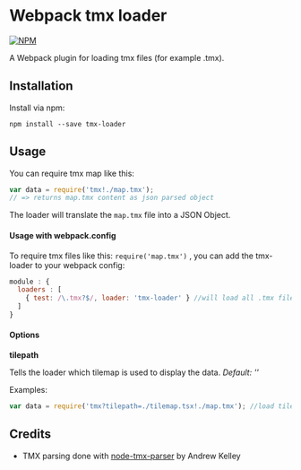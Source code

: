 # Webpack tmx loader
[![NPM](https://nodei.co/npm/tmx-loader.png)](https://nodei.co/npm/tmx-loader/)

A Webpack plugin for loading tmx files (for example .tmx).

## Installation

Install via npm:

```
npm install --save tmx-loader
```

## Usage

You can require tmx map like this:

``` javascript
var data = require('tmx!./map.tmx');
// => returns map.tmx content as json parsed object
```

The loader will translate the ```map.tmx``` file into a JSON Object.

#### Usage with webpack.config

To require tmx files like this: ```require('map.tmx')``` , you can add the tmx-loader to your webpack config:

``` javascript
module : {
  loaders : [
    { test: /\.tmx?$/, loader: 'tmx-loader' } //will load all .tmx files with tmx-loader by default
  ]
}
```

#### Options

**tilepath**

Tells the loader which tilemap is used to display the data. *Default: ''*

Examples:
``` javascript
var data = require('tmx?tilepath=./tilemap.tsx!./map.tmx'); //load tilemap
```

## Credits
* TMX parsing done with [node-tmx-parser](https://github.com/andrewrk/node-tmx-parser) by Andrew Kelley
